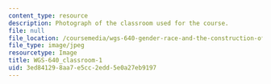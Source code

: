 ```yaml
---
content_type: resource
description: Photograph of the classroom used for the course.
file: null
file_location: /coursemedia/wgs-640-gender-race-and-the-construction-of-the-american-west-fall-2014/3ed841298aa7e5cc2edd5e0a27eb9197_WGS-640_classroom-1.jpg
file_type: image/jpeg
resourcetype: Image
title: WGS-640_classroom-1
uid: 3ed84129-8aa7-e5cc-2edd-5e0a27eb9197
---
```

